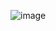 ![image](https://user-images.githubusercontent.com/66035321/138337677-72e649bb-2f52-4de0-817f-532eec8cfb9f.png)
